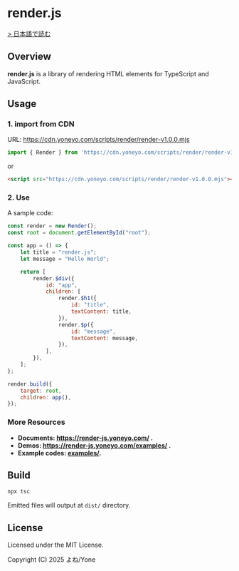 # render.js

[> 日本語で読む](./README_JP.md)

## Overview

**render.js** is a library of rendering HTML elements for TypeScript and JavaScript.

## Usage

### 1. import from CDN

URL: https://cdn.yoneyo.com/scripts/render/render-v1.0.0.mjs

```js
import { Render } from 'https://cdn.yoneyo.com/scripts/render/render-v1.0.0.mjs';
```

or

```html
<script src="https://cdn.yoneyo.com/scripts/render/render-v1.0.0.mjs"></script>
```

### 2. Use

A sample code:
```js
const render = new Render();
const root = document.getElementById("root");

const app = () => {
    let title = "render.js";
    let message = "Hello World";

    return [
        render.$div({
            id: "app",
            children: [
                render.$h1({
                    id: "title",
                    textContent: title,
                }),
                render.$p({
                    id: "message",
                    textContent: message,
                }),
            ],
        }),
    ];
};

render.build({
    target: root,
    children: app(),
});
```

### More Resources

- **Documents: https://render-js.yoneyo.com/ .**
- **Demos: https://render-js.yoneyo.com/examples/ .**
- **Example codes: [examples/](./examples/).**

## Build

```bash
npx tsc
```

Emitted files will output at `dist/` directory.

## License

Licensed under the MIT License.

Copyright (C) 2025 よね/Yone
